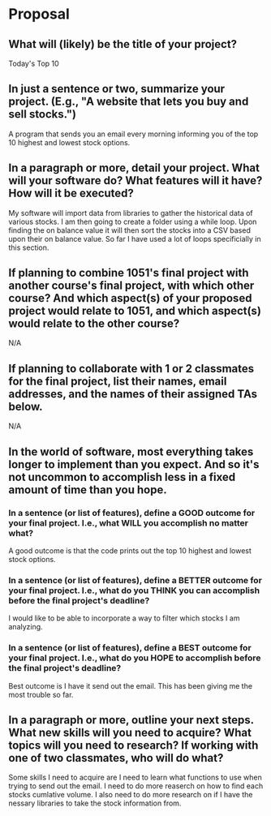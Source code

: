 # Proposal

## What will (likely) be the title of your project?

Today's Top 10 

## In just a sentence or two, summarize your project. (E.g., "A website that lets you buy and sell stocks.")

A program that sends you an email every morning informing you of the top 10 highest and lowest stock options. 

## In a paragraph or more, detail your project. What will your software do? What features will it have? How will it be executed?

My software will import data from libraries to gather the historical data of various stocks. I am then going to create a folder using a while loop. Upon finding the on balance value it will then sort the stocks into a CSV based upon their on balance value. So far I have used a lot of loops specificially in this section. 

## If planning to combine 1051's final project with another course's final project, with which other course? And which aspect(s) of your proposed project would relate to 1051, and which aspect(s) would relate to the other course?

N/A

## If planning to collaborate with 1 or 2 classmates for the final project, list their names, email addresses, and the names of their assigned TAs below.

N/A

## In the world of software, most everything takes longer to implement than you expect. And so it's not uncommon to accomplish less in a fixed amount of time than you hope.

### In a sentence (or list of features), define a GOOD outcome for your final project. I.e., what WILL you accomplish no matter what?

A good outcome is that the code prints out the top 10 highest and lowest stock options.

### In a sentence (or list of features), define a BETTER outcome for your final project. I.e., what do you THINK you can accomplish before the final project's deadline?

I would like to be able to incorporate a way to filter which stocks I am analyzing. 

### In a sentence (or list of features), define a BEST outcome for your final project. I.e., what do you HOPE to accomplish before the final project's deadline?

Best outcome is I have it send out the email. This has been giving me the most trouble so far. 

## In a paragraph or more, outline your next steps. What new skills will you need to acquire? What topics will you need to research? If working with one of two classmates, who will do what?

Some skills I need to acquire are I need to learn what functions to use when trying to send out the email. I need to do more reaserch on how to find  each stocks cumlative volume.  I also need to do more research on if I have the nessary libraries to take the stock information from. 
